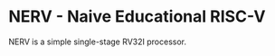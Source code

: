 NERV - Naive Educational RISC-V
===============================

NERV is a simple single-stage RV32I processor.
